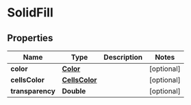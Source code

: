 
# SolidFill

## Properties
Name | Type | Description | Notes
------------ | ------------- | ------------- | -------------
**color** | [**Color**](Color.md) |  |  [optional]
**cellsColor** | [**CellsColor**](CellsColor.md) |  |  [optional]
**transparency** | **Double** |  |  [optional]



